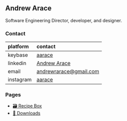 ## Andrew Arace

Software Engineering Director, developer, and designer.

### Contact

| platform     | contact                                                 |
|:-------------|:--------------------------------------------------------|
| keybase      | [aarace](https://keybase.io/aarace)                     |
| linkedin     | [Andrew Arace](https://www.linkedin.com/in/andrewarace/)| 
| email        | [andrewrarace@gmail.com](mailto:andrewrarace@gmail.com) | 
| instagram    | [aarace](https://instagram.com/aarace)                  | 

### Pages

- [🗃 Recipe Box](/recipes)
- [🔽 Downloads](/downloads)
